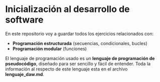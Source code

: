 # Inicialización al desarrollo de software
En este repositorio voy a guardar todos los ejercicios relacionados con:
- **Programación estructurada** (secuencias, condicionales, bucles)
- **Programación modular** (funciones)

El lenguaje de programación usado es un **lenguaje de programación de pseudocódigo**, diseñado para ser sencillo y fácil de entender. 
Toda la información al respecto de este lenguaje esta en el archivo __lenguaje_daw.md__.